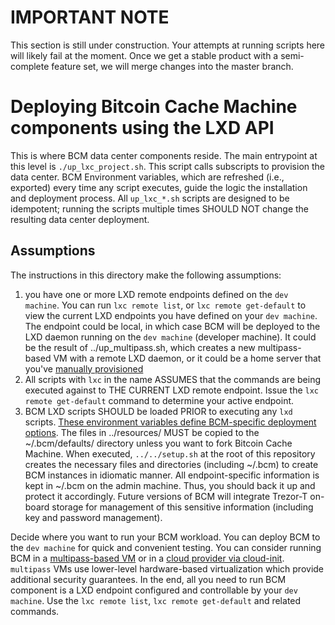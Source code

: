 # IMPORTANT NOTE

This section is still under construction.  Your attempts at running scripts here will likely fail at the moment. Once we get a stable product with a semi-complete feature set, we will merge changes into the master branch.

# Deploying Bitcoin Cache Machine components using the LXD API

This is where BCM data center components reside. The main entrypoint at this level is `./up_lxc_project.sh`. This script calls subscripts to provision the data center. BCM Environment variables, which are refreshed (i.e., exported) every time any script executes, guide the logic the installation and deployment process. All `up_lxc_*.sh` scripts are designed to be idempotent; running the scripts multiple times SHOULD NOT change the resulting data center deployment. 

## Assumptions

The instructions in this directory make the following assumptions:

1. you have one or more LXD remote endpoints defined on the `dev machine`. You can run `lxc remote list`, or `lxc remote get-default` to view the current LXD endpoints you have defined on your `dev machine`. The endpoint could be local, in which case BCM will be deployed to the LXD daemon running on the `dev machine` (developer machine). It could be the result of ../up_multipass.sh, which creates a new multipass-based VM with a remote LXD daemon, or it could be a home server that you've [manually provisioned](../../docs/installation/lxd_host_prep.md)
2. All scripts with `lxc` in the name ASSUMES that the commands are being executed against to THE CURRENT LXD remote endpoint. Issue the `lxc remote get-default` command to determine your active endpoint.
3. BCM LXD scripts SHOULD be loaded PRIOR to executing any `lxd` scripts. [These environment variables define BCM-specific deployment options](../resources/README.md). The files in ../resources/ MUST be copied to the ~/.bcm/defaults/ directory unless you want to fork Bitcoin Cache Machine. When executed, `../../setup.sh` at the root of this repository creates the necessary files and directories (including ~/.bcm) to create BCM instances in idiomatic manner. All endpoint-specific information is kept in ~/.bcm on the admin machine. Thus, you should back it up and protect it accordingly. Future versions of BCM will integrate Trezor-T on-board storage for management of this sensitive information (including key and password management).






Decide where you want to run your BCM workload. You can deploy BCM to the `dev machine` for quick and convenient testing. You can consider running BCM in a [multipass-based VM](./multipass/) or in a [cloud provider via cloud-init](./cloud_providers/). `multipass` VMs use lower-level hardware-based virtualization which provide additional security guarantees. In the end, all you need to run BCM component is a LXD endpoint configured and controllable by your `dev machine`. Use the `lxc remote list`, `lxc remote get-default` and related commands.
